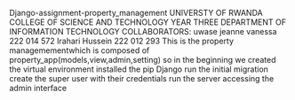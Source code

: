 Django-assignment-property_management 
UNIVERSTY OF RWANDA
COLLEGE OF SCIENCE AND TECHNOLOGY
YEAR THREE
DEPARTMENT OF INFORMATION TECHNOLOGY
COLLABORATORS:
uwase jeanne vanessa      222 014 572
Irahari Hussein           222 012 293
This is the property managemementwhich is composed of property_app(models,view,admin,setting)
so in the beginning we created the virtual environment 
installed the pip Django
run the initial migration 
create the super user with their credentials
run the server
accessing the admin interface
